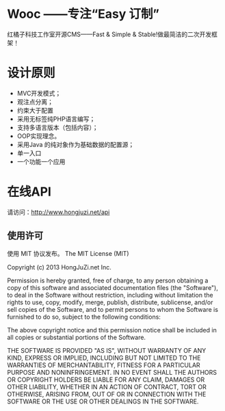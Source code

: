 Wooc ——专注“Easy 订制”
=========

红橘子科技工作室开源CMS——Fast &amp; Simple &amp; Stable!做最简洁的二次开发框架！

设计原则
========
* MVC开发模式；
* 观注点分离；
* 约束大于配置
* 采用无标签纯PHP语言编写；
* 支持多语言版本（包括内容）；
* OOP实现理念。
* 采用Java 的纯对象作为基础数据的配置源；
* 单一入口
* 一个功能一个应用

在线API
=========
请访问：http://www.hongjuzi.net/api

使用许可
---------------------

使用 MIT 协议发布。
The MIT License (MIT)

Copyright (c) 2013 HongJuZi.net Inc.

Permission is hereby granted, free of charge, to any person obtaining a copy of
this software and associated documentation files (the "Software"), to deal in
the Software without restriction, including without limitation the rights to
use, copy, modify, merge, publish, distribute, sublicense, and/or sell copies of
the Software, and to permit persons to whom the Software is furnished to do so,
subject to the following conditions:

The above copyright notice and this permission notice shall be included in all
copies or substantial portions of the Software.

THE SOFTWARE IS PROVIDED "AS IS", WITHOUT WARRANTY OF ANY KIND, EXPRESS OR
IMPLIED, INCLUDING BUT NOT LIMITED TO THE WARRANTIES OF MERCHANTABILITY, FITNESS
FOR A PARTICULAR PURPOSE AND NONINFRINGEMENT. IN NO EVENT SHALL THE AUTHORS OR
COPYRIGHT HOLDERS BE LIABLE FOR ANY CLAIM, DAMAGES OR OTHER LIABILITY, WHETHER
IN AN ACTION OF CONTRACT, TORT OR OTHERWISE, ARISING FROM, OUT OF OR IN
CONNECTION WITH THE SOFTWARE OR THE USE OR OTHER DEALINGS IN THE SOFTWARE.
